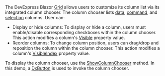 The DevExpress Blazor [Grid](https://docs.devexpress.com/Blazor/403143/grid) allows users to customize its column list via its integrated column chooser. The column chooser lists [data](https://docs.devexpress.com/Blazor/DevExpress.Blazor.DxGridDataColumn), [command](https://docs.devexpress.com/Blazor/DevExpress.Blazor.DxGridCommandColumn), and [selection](https://docs.devexpress.com/Blazor/DevExpress.Blazor.DxGridSelectionColumn) columns. User can:

* Display or hide columns: To display or hide a column, users must enable/disable corresponding checkboxes within the column chooser. This action modifies a column's [Visible](https://docs.devexpress.com/Blazor/DevExpress.Blazor.DxGridColumn.Visible) property value.
* Reorder columns: To change column position, users can drag/drop and reposition the column within the column chooser. This action modifies a column's [VisibleIndex](https://docs.devexpress.com/Blazor/DevExpress.Blazor.DxGridColumn.VisibleIndex) property value.

To display the column chooser, use the [ShowColumnChooser](https://docs.devexpress.com/Blazor/DevExpress.Blazor.DxGrid.ShowColumnChooser) method. In this demo, a [DxButton](https://docs.devexpress.com/Blazor/DevExpress.Blazor.DxButton) is used to invoke the column chooser.
